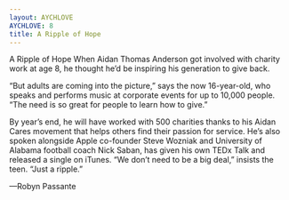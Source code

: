 ```yaml
---
layout: AYCHLOVE
AYCHLOVE: 8
title: A Ripple of Hope
---
```



A Ripple of Hope
When Aidan Thomas Anderson got involved with charity work at age 8, he thought he’d be inspiring his generation to give back.

“But adults are coming into the picture,” says the now 16-year-old, who speaks and performs music at corporate events for up to 10,000 people. “The need is so great for people to learn how to give.”

By year’s end, he will have worked with 500 charities thanks to his Aidan Cares movement that helps others find their passion for service. He’s also spoken alongside Apple co-founder Steve Wozniak and University of Alabama football coach Nick Saban, has given his own TEDx Talk and released a single on iTunes. “We don’t need to be a big deal,” insists the teen. “Just a ripple.”

—Robyn Passante
